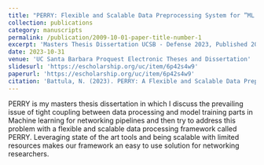 ```yaml
---
title: "PERRY: Flexible and Scalable Data Preprocessing System for ”ML for Networks” Pipelines"
collection: publications
category: manuscripts
permalink: /publication/2009-10-01-paper-title-number-1
excerpt: 'Masters Thesis Dissertation UCSB - Defense 2023, Published 2023'
date: 2023-10-31
venue: 'UC Santa Barbara Proquest Electronic Theses and Dissertation'
slidesurl: 'https://escholarship.org/uc/item/6p42s4w9'
paperurl: 'https://escholarship.org/uc/item/6p42s4w9'
citation: 'Battula, N. (2023). PERRY: A Flexible and Scalable Data Preprocessing System for "ML for Networks" Pipelines. UC Santa Barbara. ProQuest ID: Battula_ucsb_0035N_16163. Merritt ID: ark:/13030/m5j49rxb. Retrieved from https://escholarship.org/uc/item/6p42s4w9'
---
```


PERRY is my masters thesis dissertation in which I discuss the prevailing issue of tight coupling between data processing and
model training parts in Machine learning for networking pipelines and then try to address this problem with a flexible and
scalable data processing framework called PERRY. Leveraging state of the art tools and being scalable with limited resources
makes our framework an easy to use solution for networking researchers.
